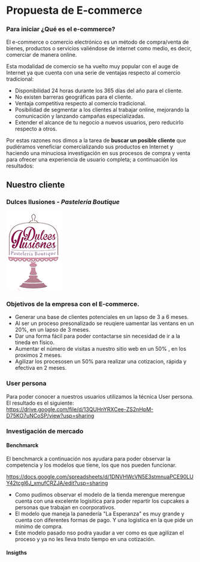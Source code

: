 # Propuesta de E-commerce

### Para iniciar ¿Qué es el e-commerce?
El e-commerce o comercio electrónico es un método de compra/venta de bienes, productos o servicios valiéndose de internet como medio, es decir, comerciar de manera online.

Esta modalidad de comercio se ha vuelto muy popular con el auge de Internet ya que cuenta con una serie de ventajas respecto al comercio tradicional:


 - Disponibilidad 24 horas durante los 365 días del año para el cliente.
 - No existen barreras geográficas para el cliente.
 - Ventaja competitiva respecto al comercio tradicional.
 - Posibilidad de segmentar a los clientes al trabajar online, mejorando la comunicación y lanzando campañas especializadas.
 - Extender el alcance de tu negocio a nuevos usuarios, pero reducirlo respecto a otros.

Por estas razones nos dimos a la tarea de **buscar un posible cliente** que pudiéramos veneficiar comercializando sus productos en Internet y haciendo una minuciosa investigación en sus procesos de compra y venta para ofrecer una experiencia de usuario completa; a continuación los resultados:

## Nuestro cliente
### Dulces Ilusiones - *Pastelería Boutique*
![DulcesIluciones](images/logo.png)

### Objetivos de la empresa con el E-commerce.

* Generar una base de clientes potenciales en un lapso de 3 a 6 meses.						
* Al ser un proceso presonalizado se reuqiere uamentar las ventans en un 20%, en un lapso de 3 meses.						
* Dar una forma fácil para poder contactarse  sin necesidad de ir a la tineda en físico.						
* Aumentar el número de visitas a nuestro sitio  web en un 50% , en los proximos 2 meses.						
* Agilizar los procesosen un 50% para realizar una cotizacion, rápida y efectiva en 2 meses. 			

### User persona
Para poder conocer a nuestros usuarios utilizamos la técnica User persona.
El resultado es el siguiente:
https://drive.google.com/file/d/13QUHnYRXCee-ZS2nHpM-D75KO7uNCoSP/view?usp=sharing

### Investigación de mercado


#### Benchmarck
El benchmarck a continuación nos ayudara para poder observar la competencia y los modelos que tiene, los que nos pueden funcionar.

https://docs.google.com/spreadsheets/d/1DNVHWcVN5E3stmnuaPCE90LUY42tcgl6J_xmufCRZJA/edit?usp=sharing

* Como pudimos observar el modelo de la tienda merengue merengue cuenta con una excelente logisitica para poder repartir los cupcakes a personas que trabajan en coorporativos.
* El modelo que maneja la panedería "La Esperanza" es muy grande y cuenta con diferentes formas de pago. Y una logistica en la que pide un minimo de compra.
* Este modelo pasado nso podra yaudar a ver como es que agilizan el proceso y ya no les lleva tnsto tiempo en  una cotización.

#### Insigths
